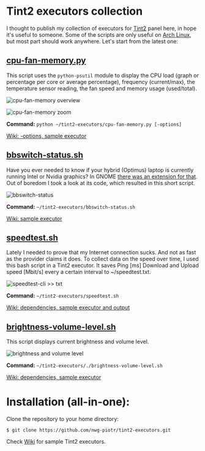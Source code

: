 # Tint2 executors collection
I thought to publish my collection of executors for [Tint2](https://gitlab.com/o9000/tint2) panel here, in hope it's useful to someone. Some of the scripts are only
useful on [Arch Linux](https://www.archlinux.org), but most part should work anywhere. Let's start from the latest one:

## [cpu-fan-memory.py](cpu-fan-memory.py)
This script uses the `python-psutil` module to display the CPU load (graph or percentage per core or average percentage), frequency (current/max), the temperature sensor reading, the fan speed and memory usage (used/total).

![cpu-fan-memory overview](http://nwg.pl/wiki-tint2-executors/cpu-fan-memory-overview.png)

![cpu-fan-memory zoom](http://nwg.pl/wiki-tint2-executors/cpu-fan-memory-zoom.png)

**Command:** `python ~/tint2-executors/cpu-fan-memory.py [-options]`

[Wiki: -options, sample executor](https://github.com/nwg-piotr/tint2-executors/wiki/CPU-load,-fan-speed,-memory-usage)

## [bbswitch-status.sh](https://github.com/nwg-piotr/tint2-executors/blob/master/bbswitch-status.sh)

Have you ever needed to know if your hybrid (Optimus) laptop is currently running Intel or Nvidia graphics? In GNOME [there was an extension for that](https://extensions.gnome.org/extension/1100/bumblebee-status). Out of boredom I took a look at its code, which resulted in this short script.

![bbswitch-status](http://nwg.pl/wiki-tint2-executors/bumblebee-status.png)

**Command:** `~/tint2-executors/bbswitch-status.sh`

[Wiki: sample executor](https://github.com/nwg-piotr/tint2-executors/wiki/Bumblebee-status)

## [speedtest.sh](https://github.com/nwg-piotr/tint2-executors/blob/master/speedtest.sh)

Lately I needed to prove that my Internet connection sucks. And not as fast as the provider claims it does. To collect data on the speed over time, I used this bash script in a Tint2 executor. It saves Ping [ms] Download and Upload speed [Mbit/s] every a certain interval to ~/speedtest.txt.

![speedtest-cli >> txt](http://nwg.pl/wiki-tint2-executors/speedtest-cli-txt.png)

**Command:** `~/tint2-executors/speedtest.sh`

[Wiki: dependencies, sample executor and output](https://github.com/nwg-piotr/tint2-executors/wiki/speedtest.cli-to-speedtest.txt)

## [brightness-volume-level.sh](https://github.com/nwg-piotr/tint2-executors/blob/master/brightness-volume-level.sh)

This script displays current brightness and volume level.

![brightness and volume level](http://nwg.pl/wiki-tint2-executors/brightness-volume-level.png)

**Command:** `~/tint2-executors/./brightness-volume-level.sh`

[Wiki: dependencies, sample executor](https://github.com/nwg-piotr/tint2-executors/wiki/Brightness-and-volume-level)

# Installation (all-in-one):

Clone the repository to your home directory:

`$ git clone https://github.com/nwg-piotr/tint2-executors.git`

Check [Wiki](https://github.com/nwg-piotr/tint2-executors/wiki) for sample Tint2 executors.
